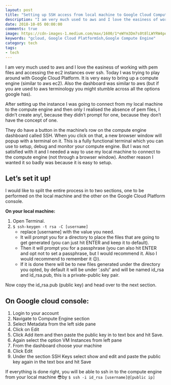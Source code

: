 ```yaml
---
layout: post
title: "Setting up SSH access from local machine to Google Cloud Compute engine"
description: "I am very much used to aws and I love the easiness of working with pem files and accessing the ec2 instances over ssh. Today I was trying to play around with Google Cloud Platform. It is very easy to bring up a compute engine (similar to aws ec2)."
date: 2018-10-05 00:00:00
comments: true
image: https://cdn-images-1.medium.com/max/1600/1*eWYm3Dm7s0t8lLWYRW4pow.jpeg
keywords: "gcloud, Google Cloud PlatformSsh,Google Compute Engine"
category: tech
tags:
- tech
---
```


I am very much used to aws and I love the easiness of working with pem files and accessing the ec2 instances over ssh. Today I was trying to play around with Google Cloud Platform. It is very easy to bring up a compute engine (similar to aws ec2). Also the dashboard was similar to aws (but if you are used to aws terminology you might stumble across all the options google has).

After setting up the instance I was going to connect from my local machine to the compute engine and then only I realised the absence of pem files, I didn’t create any!, because they didn’t prompt for one, because they don’t have the concept of one.

They do have a button in the machine’s row on the compute engine dashboard called SSH. When you click on that, a new browser window will popup with a terminal on it. This is a fully functional terminal which you can use to setup, debug and monitor your compute engine. But I was not satisfied with it and I needed a way to use my local machine to connect to the compute engine (not through a browser window). Another reason I wanted it so badly was because it is easy to setup.

## Let’s set it up!

I would like to split the entire process in to two sections, one to be performed on the local machine and the other on the Google Cloud Platform console.

<b>On your local machine:</b>

1. Open Terminal.
2. `$ ssh-keygen -t rsa -C [username] `
    * replace [username] with the value you need.
    * It will prompt you for a directory to place the files that are going to get generated (you can just hit ENTER and keep it to default).
    * Then it will prompt you for a passphrase (you can also hit ENTER and opt not to set a passphrase, but I would recommend it. Also I would recommend to remember it 😉).
    * If it is done there will be to new files generated under the directory you opted, by default it will be under ‘.ssh/’ and will be named id_rsa and id_rsa.pub, this is a private-public key pair.

Now copy the id_rsa.pub (public key) and head over to the next section.

## On Google cloud console:

1. Login to your account
2. Navigate to Compute Engine section
3. Select Metadata from the left side pane
4. Click on Edit
5. Click Add item and then paste the public key in to text box and hit Save.
6. Again select the option VM Instances from left pane
7. From the dashboard choose your machine
8. Click Edit
9. Under the section SSH Keys select show and edit and paste the public key again in the text box and hit Save

If everything is done right, you will be able to ssh in to the compute engine from your local machine 😎by `$ ssh -i id_rsa [username]@[public ip]`

